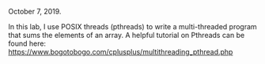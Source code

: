 October 7, 2019.

In this lab, I use POSIX threads (pthreads) to write a multi-threaded program that sums the elements of an array.
A helpful tutorial on Pthreads can be found here: https://www.bogotobogo.com/cplusplus/multithreading_pthread.php
